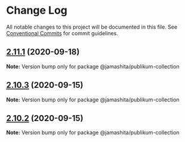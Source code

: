 # Change Log

All notable changes to this project will be documented in this file.
See [Conventional Commits](https://conventionalcommits.org) for commit guidelines.

## [2.11.1](https://github.com/jamashita/publikum.git/packages/collection/compare/v2.11.0...v2.11.1) (2020-09-18)

**Note:** Version bump only for package @jamashita/publikum-collection





## [2.10.3](https://github.com/jamashita/publikum.git/packages/collection/compare/v2.10.2...v2.10.3) (2020-09-15)

**Note:** Version bump only for package @jamashita/publikum-collection





## [2.10.2](https://github.com/jamashita/publikum.git/packages/collection/compare/v2.10.1...v2.10.2) (2020-09-15)

**Note:** Version bump only for package @jamashita/publikum-collection
